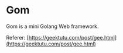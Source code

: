 # Gom

Gom is a mini Golang Web framework.

Referer: [https://geektutu.com/post/gee.html](https://geektutu.com/post/gee.html)